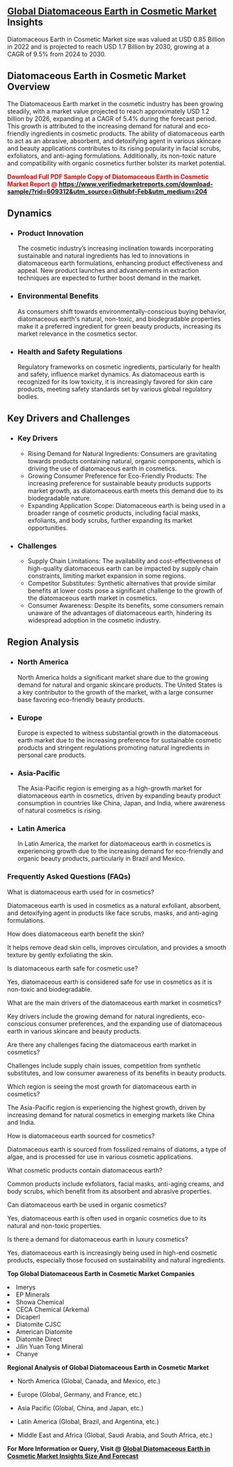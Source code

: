 <h2><a href="https://www.verifiedmarketreports.com/download-sample/?rid=609312&amp;utm_source=Githubf&amp;utm_medium=204" target="_blank">Global Diatomaceous Earth in Cosmetic Market</a> Insights</h2><p>Diatomaceous Earth in Cosmetic Market size was valued at USD 0.85 Billion in 2022 and is projected to reach USD 1.7 Billion by 2030, growing at a CAGR of 9.5% from 2024 to 2030.</p><p> <h2>Diatomaceous Earth in Cosmetic Market Overview</h2> <p>The Diatomaceous Earth market in the cosmetic industry has been growing steadily, with a market value projected to reach approximately USD 1.2 billion by 2026, expanding at a CAGR of 5.4% during the forecast period. This growth is attributed to the increasing demand for natural and eco-friendly ingredients in cosmetic products. The ability of diatomaceous earth to act as an abrasive, absorbent, and detoxifying agent in various skincare and beauty applications contributes to its rising popularity in facial scrubs, exfoliators, and anti-aging formulations. Additionally, its non-toxic nature and compatibility with organic cosmetics further bolster its market potential.</p> <p><strong><p><span class=""><span style="color: #ff0000;"><strong>Download Full PDF Sample Copy of Diatomaceous Earth in Cosmetic Market Report</strong> @ </span><a href="https://www.verifiedmarketreports.com/download-sample/?rid=609312&amp;utm_source=Githubf-Feb&amp;utm_medium=204" target="_blank">https://www.verifiedmarketreports.com/download-sample/?rid=609312&amp;utm_source=Githubf-Feb&amp;utm_medium=204</a></span></p></strong></p> <h2>Dynamics</h2> <ul> <li><h3>Product Innovation</h3> The cosmetic industry’s increasing inclination towards incorporating sustainable and natural ingredients has led to innovations in diatomaceous earth formulations, enhancing product effectiveness and appeal. New product launches and advancements in extraction techniques are expected to further boost demand in the market.</li> <li><h3>Environmental Benefits</h3> As consumers shift towards environmentally-conscious buying behavior, diatomaceous earth's natural, non-toxic, and biodegradable properties make it a preferred ingredient for green beauty products, increasing its market relevance in the cosmetics sector.</li> <li><h3>Health and Safety Regulations</h3> Regulatory frameworks on cosmetic ingredients, particularly for health and safety, influence market dynamics. As diatomaceous earth is recognized for its low toxicity, it is increasingly favored for skin care products, meeting safety standards set by various global regulatory bodies.</li> </ul> <h2>Key Drivers and Challenges</h2> <ul> <li><h3>Key Drivers</h3> <ul> <li>Rising Demand for Natural Ingredients: Consumers are gravitating towards products containing natural, organic components, which is driving the use of diatomaceous earth in cosmetics.</li> <li>Growing Consumer Preference for Eco-Friendly Products: The increasing preference for sustainable beauty products supports market growth, as diatomaceous earth meets this demand due to its biodegradable nature.</li> <li>Expanding Application Scope: Diatomaceous earth is being used in a broader range of cosmetic products, including facial masks, exfoliants, and body scrubs, further expanding its market opportunities.</li> </ul> </li> <li><h3>Challenges</h3> <ul> <li>Supply Chain Limitations: The availability and cost-effectiveness of high-quality diatomaceous earth can be impacted by supply chain constraints, limiting market expansion in some regions.</li> <li>Competitor Substitutes: Synthetic alternatives that provide similar benefits at lower costs pose a significant challenge to the growth of the diatomaceous earth market in cosmetics.</li> <li>Consumer Awareness: Despite its benefits, some consumers remain unaware of the advantages of diatomaceous earth, hindering its widespread adoption in the cosmetic industry.</li> </ul> </li> </ul> <h2>Region Analysis</h2> <ul> <li><h3>North America</h3> North America holds a significant market share due to the growing demand for natural and organic skincare products. The United States is a key contributor to the growth of the market, with a large consumer base favoring eco-friendly beauty products.</li> <li><h3>Europe</h3> Europe is expected to witness substantial growth in the diatomaceous earth market due to the increasing preference for sustainable cosmetic products and stringent regulations promoting natural ingredients in personal care products.</li> <li><h3>Asia-Pacific</h3> The Asia-Pacific region is emerging as a high-growth market for diatomaceous earth in cosmetics, driven by expanding beauty product consumption in countries like China, Japan, and India, where awareness of natural cosmetics is rising.</li> <li><h3>Latin America</h3> In Latin America, the market for diatomaceous earth in cosmetics is experiencing growth due to the increasing demand for eco-friendly and organic beauty products, particularly in Brazil and Mexico.</li> </ul> <h3>Frequently Asked Questions (FAQs)</h3> <p>What is diatomaceous earth used for in cosmetics?</p> <p>Diatomaceous earth is used in cosmetics as a natural exfoliant, absorbent, and detoxifying agent in products like face scrubs, masks, and anti-aging formulations.</p> <p>How does diatomaceous earth benefit the skin?</p> <p>It helps remove dead skin cells, improves circulation, and provides a smooth texture by gently exfoliating the skin.</p> <p>Is diatomaceous earth safe for cosmetic use?</p> <p>Yes, diatomaceous earth is considered safe for use in cosmetics as it is non-toxic and biodegradable.</p> <p>What are the main drivers of the diatomaceous earth market in cosmetics?</p> <p>Key drivers include the growing demand for natural ingredients, eco-conscious consumer preferences, and the expanding use of diatomaceous earth in various skincare and beauty products.</p> <p>Are there any challenges facing the diatomaceous earth market in cosmetics?</p> <p>Challenges include supply chain issues, competition from synthetic substitutes, and low consumer awareness of its benefits in beauty products.</p> <p>Which region is seeing the most growth for diatomaceous earth in cosmetics?</p> <p>The Asia-Pacific region is experiencing the highest growth, driven by increasing demand for natural cosmetics in emerging markets like China and India.</p> <p>How is diatomaceous earth sourced for cosmetics?</p> <p>Diatomaceous earth is sourced from fossilized remains of diatoms, a type of algae, and is processed for use in various cosmetic applications.</p> <p>What cosmetic products contain diatomaceous earth?</p> <p>Common products include exfoliators, facial masks, anti-aging creams, and body scrubs, which benefit from its absorbent and abrasive properties.</p> <p>Can diatomaceous earth be used in organic cosmetics?</p> <p>Yes, diatomaceous earth is often used in organic cosmetics due to its natural and non-toxic properties.</p> <p>Is there a demand for diatomaceous earth in luxury cosmetics?</p> <p>Yes, diatomaceous earth is increasingly being used in high-end cosmetic products, especially those focused on sustainability and natural ingredients.</p> </p><p><strong>Top Global Diatomaceous Earth in Cosmetic Market Companies</strong></p><div data-test-id=""><p><li>Imerys</li><li> EP Minerals</li><li> Showa Chemical</li><li> CECA Chemical (Arkema)</li><li> Dicaperl</li><li> Diatomite CJSC</li><li> American Diatomite</li><li> Diatomite Direct</li><li> Jilin Yuan Tong Mineral</li><li> Chanye</li></p><div><strong>Regional Analysis of&nbsp;Global Diatomaceous Earth in Cosmetic Market</strong></div><ul><li dir="ltr"><p dir="ltr">North America&nbsp;(Global, Canada, and Mexico, etc.)</p></li><li dir="ltr"><p dir="ltr">Europe (Global, Germany, and France, etc.)</p></li><li dir="ltr"><p dir="ltr">Asia Pacific&nbsp;(Global, China, and Japan, etc.)</p></li><li dir="ltr"><p dir="ltr">Latin America&nbsp;(Global, Brazil, and Argentina, etc.)</p></li><li dir="ltr">Middle East and Africa&nbsp;(Global, Saudi Arabia, and South Africa, etc.)</li></ul><p><strong>For More Information or Query, Visit @&nbsp;</strong><strong><a href="https://www.verifiedmarketreports.com/product/diatomaceous-earth-in-cosmetic-market/?utm_source=Githubf&amp;utm_medium=204" target="_blank">Global Diatomaceous Earth in Cosmetic Market Insights Size And Forecast</a></strong></p></div>
